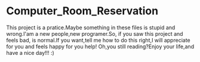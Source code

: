 # Computer_Room_Reservation
  This project is a pratice.Maybe something in these files is stupid and wrong.I'am a new people,new programer.So, if you saw this project and feels bad,
is normal.If you want,tell me how to do this right,I will appreciate for you and feels happy for you help!
  Oh,you still reading?Enjoy your life,and have a nice day!!!  :)
